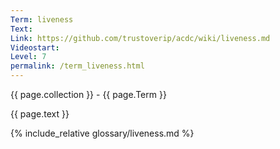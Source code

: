 ```yaml
---
Term: liveness
Text: 
Link: https://github.com/trustoverip/acdc/wiki/liveness.md
Videostart: 
Level: 7
permalink: /term_liveness.html
---
```


{{ page.collection }} - {{ page.Term }}

   {{ page.text }}

{% include_relative glossary/liveness.md %}
